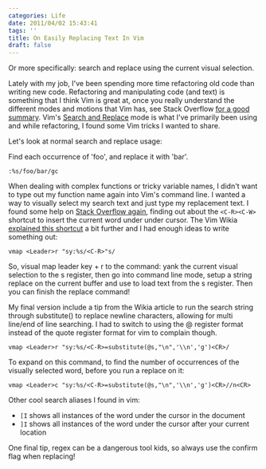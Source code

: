 ```yaml
---
categories: Life
date: 2011/04/02 15:43:41
tags: ''
title: On Easily Replacing Text In Vim
draft: false
---
```

Or more specifically: search and replace using the current visual selection.

Lately with my job, I've been spending more time refactoring old code than
writing new code. Refactoring and manipulating code (and text) is something
that I think Vim is great at, once you really understand the different modes
and motions that Vim has, see Stack Overflow [for a good
summary][vim-philosophy]. Vim's [Search and Replace][sr] mode is what I've
primarily been using and while refactoring, I found some Vim tricks I wanted to
share.

Let's look at normal search and replace usage:

Find each occurrence of 'foo', and replace it with 'bar'.

```viml
:%s/foo/bar/gc
```

When dealing with complex functions or tricky variable names, I didn't want to
type out my function name again into Vim's command line. I wanted a way to
visually select my search text and just type my replacement text. I found some
help on [Stack Overflow again][1], finding out about the `<C-R><C-W>` shortcut
to insert the current word under under cursor. The Vim Wikia [explained this
shortcut][2] a bit further and I had enough ideas to write something out:

```
vmap <Leader>r "sy:%s/<C-R>"s/
```

So, visual map leader key + r to the command: yank the current visual selection
to the s register, then go into command line mode, setup a string replace on
the current buffer and use <C-R> to load text from the s register. Then you can
finish the replace command!

My final version include a tip from the Wikia article to run the search string
through substitute() to replace newline characters, allowing for multi line/end
of line searching. I had to switch to using the @ register format instead of
the quote register format for vim to complain though.

```
vmap <Leader>r "sy:%s/<C-R>=substitute(@s,"\n",'\\n','g')<CR>/
```

To expand on this command, to find the number of occurrences of the
visually selected word, before you run a replace on it:

```
vmap <Leader>c "sy:%s/<C-R>=substitute(@s,"\n",'\\n','g')<CR>//n<CR>
```

Other cool search aliases I found in vim:

* `[I` shows all instances of the word under the cursor in the document
* `]I` shows all instances of the word under the cursor after your current location

One final tip, regex can be a dangerous tool kids, so always use the confirm flag when replacing!

[sr]: http://vim.wikia.com/wiki/Search_and_replace
[vim-philosophy]: http://stackoverflow.com/questions/1218390/what-is-your-most-productive-shortcut-with-vim
[1]: http://stackoverflow.com/questions/3619809/how-do-i-insert-the-current-visual-selection-phrase-into-the-command-line
[2]: http://vim.wikia.com/wiki/VimTip490
[3]: http://stackoverflow.com/questions/4480147/in-vim-a-script-plugin-how-do-i-visual-selection-string-then-replace-with-a-new
